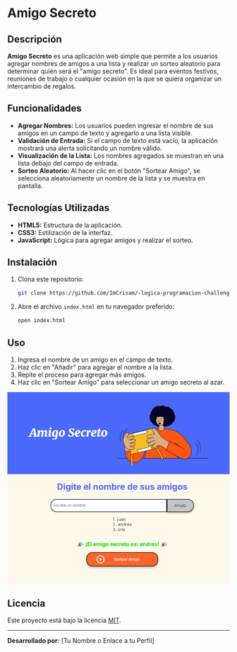 # Amigo Secreto

## Descripción

**Amigo Secreto** es una aplicación web simple que permite a los usuarios agregar nombres de amigos a una lista y realizar un sorteo aleatorio para determinar quién será el "amigo secreto". Es ideal para eventos festivos, reuniones de trabajo o cualquier ocasión en la que se quiera organizar un intercambio de regalos.

## Funcionalidades

- **Agregar Nombres:** Los usuarios pueden ingresar el nombre de sus amigos en un campo de texto y agregarlo a una lista visible.
- **Validación de Entrada:** Si el campo de texto está vacío, la aplicación mostrará una alerta solicitando un nombre válido.
- **Visualización de la Lista:** Los nombres agregados se muestran en una lista debajo del campo de entrada.
- **Sorteo Aleatorio:** Al hacer clic en el botón "Sortear Amigo", se selecciona aleatoriamente un nombre de la lista y se muestra en pantalla.

## Tecnologías Utilizadas

- **HTML5:** Estructura de la aplicación.
- **CSS3:** Estilización de la interfaz.
- **JavaScript:** Lógica para agregar amigos y realizar el sorteo.

## Instalación

1. Clona este repositorio:
   ```bash
   git clone https://github.com/ImCrisam/-logica-programacion-challenge-amigo-secreto
   ```
2. Abre el archivo `index.html` en tu navegador preferido:
   ```bash
   open index.html
   ```

## Uso

1. Ingresa el nombre de un amigo en el campo de texto.
2. Haz clic en "Añadir" para agregar el nombre a la lista.
3. Repite el proceso para agregar más amigos.
4. Haz clic en "Sortear Amigo" para seleccionar un amigo secreto al azar.

![alt text](image.png)

## Licencia

Este proyecto está bajo la licencia [MIT](LICENSE).

---

**Desarrollado por:** [Tu Nombre o Enlace a tu Perfil]
